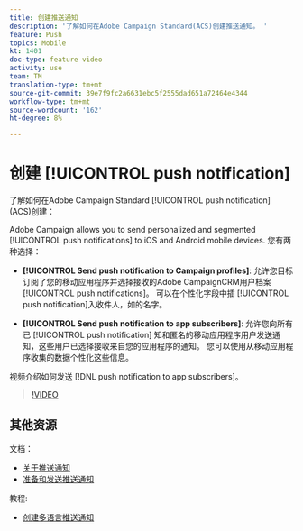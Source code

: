 ```yaml
---
title: 创建推送通知
description: '了解如何在Adobe Campaign Standard(ACS)创建推送通知。 '
feature: Push
topics: Mobile
kt: 1401
doc-type: feature video
activity: use
team: TM
translation-type: tm+mt
source-git-commit: 39e7f9fc2a6631ebc5f2555dad651a72464e4344
workflow-type: tm+mt
source-wordcount: '162'
ht-degree: 8%

---
```



# 创建 [!UICONTROL push notification]

了解如何在Adobe Campaign Standard [!UICONTROL push notification] (ACS)创建：

Adobe Campaign allows you to send personalized and segmented [!UICONTROL push notifications] to iOS and Android mobile devices. 您有两种选择：

* **[!UICONTROL Send push notification to Campaign profiles]**: 允许您目标订阅了您的移动应用程序并选择接收的Adobe CampaignCRM用户档案 [!UICONTROL push notifications]。 可以在个性化字段中插 [!UICONTROL push notification]入收件人，如的名字。

* **[!UICONTROL Send push notification to app subscribers]**: 允许您向所有已 [!UICONTROL push notification] 知和匿名的移动应用程序用户发送通知，这些用户已选择接收来自您的应用程序的通知。 您可以使用从移动应用程序收集的数据个性化这些信息。

视频介绍如何发送 [!DNL push notification to app subscribers]。

>[!VIDEO](https://video.tv.adobe.com/v/31499?quality=12)

## 其他资源

文档：

* [关于推送通知](https://docs.adobe.com/content/help/en/campaign-standard/using/communication-channels/push-notifications/about-push-notifications.html)
* [准备和发送推送通知](https://docs.adobe.com/content/help/en/campaign-standard/using/communication-channels/push-notifications/preparing-and-sending-a-push-notification.html)

教程:

* [创建多语言推送通知](/help/communication-channels/mobile/push-notifications/creating-multilingual-push-notifications.md)
